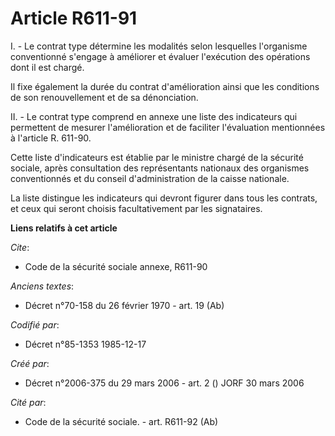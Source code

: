 # Article R611-91

I. - Le contrat type détermine les modalités selon lesquelles l'organisme conventionné s'engage à améliorer et évaluer
l'exécution des opérations dont il est chargé.

Il fixe également la durée du contrat d'amélioration ainsi que les conditions de son renouvellement et de sa dénonciation.

II. - Le contrat type comprend en annexe une liste des indicateurs qui permettent de mesurer l'amélioration et de faciliter
l'évaluation mentionnées à l'article R. 611-90.

Cette liste d'indicateurs est établie par le ministre chargé de la sécurité sociale, après consultation des représentants
nationaux des organismes conventionnés et du conseil d'administration de la caisse nationale.

La liste distingue les indicateurs qui devront figurer dans tous les contrats, et ceux qui seront choisis facultativement par
les signataires.

**Liens relatifs à cet article**

_Cite_:

  - Code de la sécurité sociale annexe, R611-90

_Anciens textes_:

  - Décret n°70-158 du 26 février 1970 - art. 19 (Ab)

_Codifié par_:

  - Décret n°85-1353 1985-12-17

_Créé par_:

  - Décret n°2006-375 du 29 mars 2006 - art. 2 () JORF 30 mars 2006

_Cité par_:

  - Code de la sécurité sociale. - art. R611-92 (Ab)
